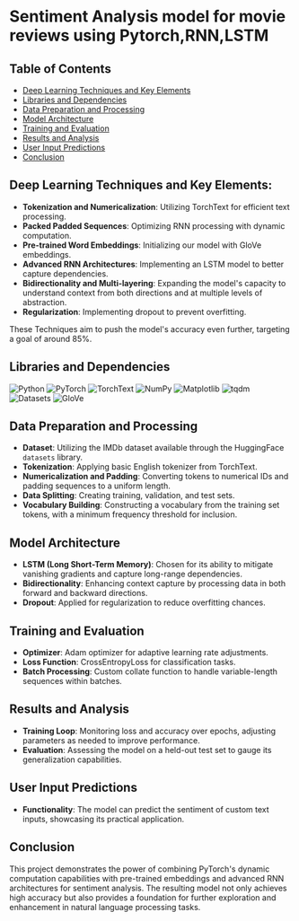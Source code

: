 # Sentiment Analysis model for movie reviews using Pytorch,RNN,LSTM

## Table of Contents
- [Deep Learning Techniques and Key Elements](#deep-learning-techniques-and-key-elements)
- [Libraries and Dependencies](#libraries-and-dependencies)
- [Data Preparation and Processing](#data-preparation-and-processing)
- [Model Architecture](#model-architecture)
- [Training and Evaluation](#training-and-evaluation)
- [Results and Analysis](#results-and-analysis)
- [User Input Predictions](#user-input-predictions)
- [Conclusion](#conclusion)

## Deep Learning Techniques and Key Elements:
- **Tokenization and Numericalization**: Utilizing TorchText for efficient text processing.
- **Packed Padded Sequences**: Optimizing RNN processing with dynamic computation.
- **Pre-trained Word Embeddings**: Initializing our model with GloVe embeddings.
- **Advanced RNN Architectures**: Implementing an LSTM model to better capture dependencies.
- **Bidirectionality and Multi-layering**: Expanding the model's capacity to understand context from both directions and at multiple levels of abstraction.
- **Regularization**: Implementing dropout to prevent overfitting.

These Techniques aim to push the model's accuracy even further, targeting a goal of around 85%.

## Libraries and Dependencies

![Python](https://img.shields.io/badge/python-3670A0?style=for-the-badge&logo=python&logoColor=ffdd54)
![PyTorch](https://img.shields.io/badge/pytorch-%23EE4C2C.svg?style=for-the-badge&logo=pytorch&logoColor=white)
![TorchText](https://img.shields.io/badge/TorchText-%23EE4C2C.svg?style=for-the-badge&logo=pytorch&logoColor=white)
![NumPy](https://img.shields.io/badge/numpy-%23013243.svg?style=for-the-badge&logo=numpy&logoColor=white)
![Matplotlib](https://img.shields.io/badge/matplotlib-%23D9042B.svg?style=for-the-badge&logo=matplotlib&logoColor=white)
![tqdm](https://img.shields.io/badge/tqdm-%232C8EBB.svg?style=for-the-badge&logo=tqdm&logoColor=white)
![Datasets](https://img.shields.io/badge/HuggingFace_Datasets-%23F7931E.svg?style=for-the-badge&logo=huggingface&logoColor=white)
![GloVe](https://img.shields.io/badge/GloVe-%23E34F26.svg?style=for-the-badge&logo=glove&logoColor=white)

## Data Preparation and Processing
- **Dataset**: Utilizing the IMDb dataset available through the HuggingFace `datasets` library.
- **Tokenization**: Applying basic English tokenizer from TorchText.
- **Numericalization and Padding**: Converting tokens to numerical IDs and padding sequences to a uniform length.
- **Data Splitting**: Creating training, validation, and test sets.
- **Vocabulary Building**: Constructing a vocabulary from the training set tokens, with a minimum frequency threshold for inclusion.

## Model Architecture
- **LSTM (Long Short-Term Memory)**: Chosen for its ability to mitigate vanishing gradients and capture long-range dependencies.
- **Bidirectionality**: Enhancing context capture by processing data in both forward and backward directions.
- **Dropout**: Applied for regularization to reduce overfitting chances.

## Training and Evaluation
- **Optimizer**: Adam optimizer for adaptive learning rate adjustments.
- **Loss Function**: CrossEntropyLoss for classification tasks.
- **Batch Processing**: Custom collate function to handle variable-length sequences within batches.

## Results and Analysis
- **Training Loop**: Monitoring loss and accuracy over epochs, adjusting parameters as needed to improve performance.
- **Evaluation**: Assessing the model on a held-out test set to gauge its generalization capabilities.

## User Input Predictions
- **Functionality**: The model can predict the sentiment of custom text inputs, showcasing its practical application.

## Conclusion
This project demonstrates the power of combining PyTorch's dynamic computation capabilities with pre-trained embeddings and advanced RNN architectures for sentiment analysis. The resulting model not only achieves high accuracy but also provides a foundation for further exploration and enhancement in natural language processing tasks.
